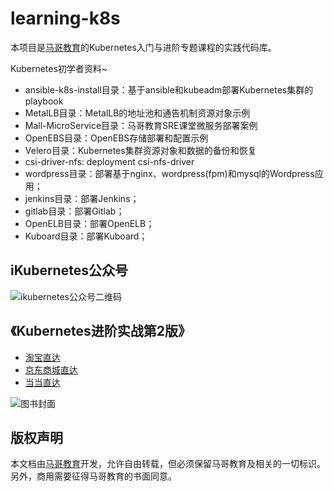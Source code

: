 # learning-k8s
本项目是[马哥教育](http://www.magedu.com)的Kubernetes入门与进阶专题课程的实践代码库。

Kubernetes初学者资料~

- ansible-k8s-install目录：基于ansible和kubeadm部署Kubernetes集群的playbook
- MetalLB目录：MetalLB的地址池和通告机制资源对象示例
- Mall-MicroService目录：马哥教育SRE课堂微服务部署案例
- OpenEBS目录：OpenEBS存储部署和配置示例
- Velero目录：Kubernetes集群资源对象和数据的备份和恢复
- csi-driver-nfs: deployment csi-nfs-driver
- wordpress目录：部署基于nginx、wordpress(fpm)和mysql的Wordpress应用；
- jenkins目录：部署Jenkins；
- gitlab目录：部署Gitlab；
- OpenELB目录：部署OpenELB；
- Kuboard目录：部署Kuboard；

## iKubernetes公众号

![ikubernetes公众号二维码](https://github.com/iKubernetes/Kubernetes_Advanced_Practical_2rd/raw/main/imgs/iKubernetes%E5%85%AC%E4%BC%97%E5%8F%B7%E4%BA%8C%E7%BB%B4%E7%A0%81.jpg)

## 《Kubernetes进阶实战第2版》

- [淘宝直达](https://s.taobao.com/search?q=kubernetes%E8%BF%9B%E9%98%B6%E5%AE%9E%E6%88%98%E7%AC%AC2%E7%89%88&imgfile=&commend=all&ssid=s5-e&search_type=item&sourceId=tb.index&spm=a21bo.2017.201856-taobao-item.1&ie=utf8&initiative_id=tbindexz_20170306)
- [京东商城直达](https://search.jd.com/Search?keyword=kubernetes%E8%BF%9B%E9%98%B6%E5%AE%9E%E6%88%98%E7%AC%AC2%E7%89%88&enc=utf-8&suggest=2.def.0.base&wq=kubernetes%E8%BF%9B%E9%98%B6%E5%AE%9E%E6%88%98&pvid=286ff777931e4075a762f321a0fb1139)
- [当当直达](http://search.dangdang.com/?key=kubernetes%BD%F8%BD%D7%CA%B5%D5%BD%B5%DA%B6%FE%B0%E6&act=input)

![图书封面](https://github.com/iKubernetes/Kubernetes_Advanced_Practical_2rd/raw/main/imgs/book.jpg)

## 版权声明

本文档由[马哥教育](http://www.magedu.com)开发，允许自由转载，但必须保留马哥教育及相关的一切标识。另外，商用需要征得马哥教育的书面同意。
